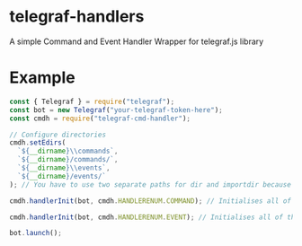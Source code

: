 # telegraf-handlers

A simple Command and Event Handler Wrapper for telegraf.js library

# Example

```javascript
const { Telegraf } = require("telegraf");
const bot = new Telegraf("your-telegraf-token-here");
const cmdh = require("telegraf-cmd-handler");

// Configure directories
cmdh.setEdirs(
  `${__dirname}\\commands`,
  `${__dirname}/commands/`,
  `${__dirname}\\events`,
  `${__dirname}/events/`
); // You have to use two separate paths for dir and importdir because of path issues

cmdh.handlerInit(bot, cmdh.HANDLERENUM.COMMAND); // Initialises all of the commands

cmdh.handlerInit(bot, cmdh.HANDLERENUM.EVENT); // Initialises all of the events

bot.launch();
```

